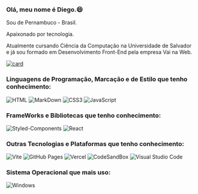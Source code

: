 ### Olá, meu nome é Diego.😄

Sou de Pernambuco - Brasil.

Apaixonado por tecnologia.

Atualmente cursando Ciência da Computação na Universidade de Salvador e já sou formado em Desenvolvimento Front-End pela empresa Vai na Web.

[![card](https://github-readme-stats.vercel.app/api?username=diego1601&theme=dark)](https://github.com/anuraghazra/github-readme-stats)


### Linguagens de Programação, Marcação e de Estilo que tenho conhecimento:

<img src="https://img.shields.io/badge/HTML5-E34F26?style=for-the-badge&logo=html5&logoColor=white" alt="HTML"/>

<img src="https://img.shields.io/badge/Markdown-000000?style=for-the-badge&logo=markdown&logoColor=white" alt="MarkDown"/>

<img src="https://img.shields.io/badge/CSS-239120?&style=for-the-badge&logo=css3&logoColor=white" alt="CSS3"/>

<img src="https://img.shields.io/badge/JavaScript-F7DF1E?style=for-the-badge&logo=javascript&logoColor=black" alt="JavaScript"/>


### FrameWorks e Bibliotecas que tenho conhecimento:

<img src="https://img.shields.io/badge/styled--components-DB7093?style=for-the-badge&logo=styled-components&logoColor=white" alt="Styled-Components"/>

<img src="https://img.shields.io/badge/React-20232A?style=for-the-badge&logo=react&logoColor=61DAFB" alt="React"/>


### Outras Tecnologias e Plataformas que tenho conhecimento:

<img src="https://img.shields.io/badge/vite-%23646CFF.svg?style=for-the-badge&logo=vite&logoColor=white" alt="Vite"/>

<img src="https://img.shields.io/badge/github%20pages-121013?style=for-the-badge&logo=github&logoColor=white" alt="GitHub Pages"/>

<img src="https://img.shields.io/badge/Vercel-000000?style=for-the-badge&logo=vercel&logoColor=white" alt="Vercel"/>

<img src="https://img.shields.io/badge/Codesandbox-000000?style=for-the-badge&logo=CodeSandbox&logoColor=white" alt="CodeSandBox"/>

<img src="https://img.shields.io/badge/Visual_Studio_Code-0078D4?style=for-the-badge&logo=visual%20studio%20code&logoColor=white" alt="Visual Studio Code"/>


### Sistema Operacional que mais uso:

<img src="https://img.shields.io/badge/Windows-000?style=for-the-badge&logo=windows&logoColor=2CA5E0" alt="Windows"/>

<!--
**Diego1601/Diego1601** is a ✨ _special_ ✨ repository because its `README.md` (this file) appears on your GitHub profile.

Here are some ideas to get you started:

- 🔭 I’m currently working on ...
- 🌱 I’m currently learning ...
- 👯 I’m looking to collaborate on ...
- 🤔 I’m looking for help with ...
- 💬 Ask me about ...
- 📫 How to reach me: ...
- 😄 Pronouns: ...
- ⚡ Fun fact: ...
-->
